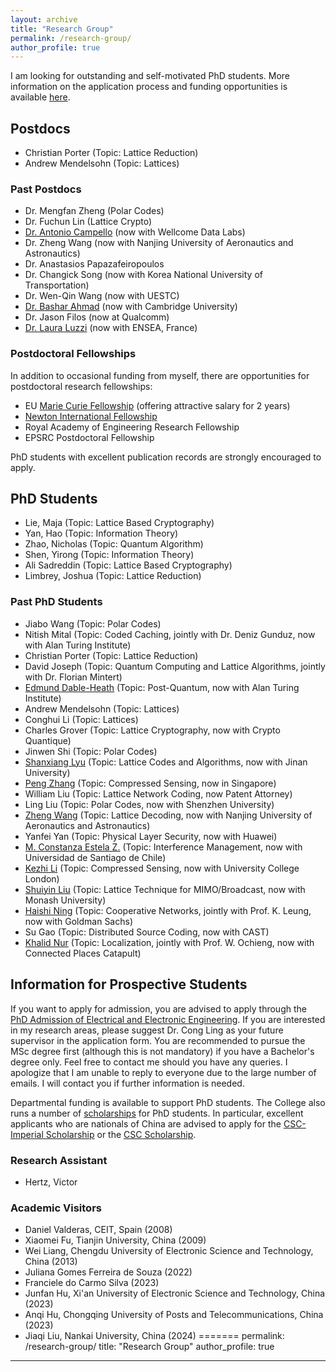 ```yaml
---
layout: archive
title: "Research Group"
permalink: /research-group/
author_profile: true
---
```


I am looking for outstanding and self-motivated PhD students. More information on the application process and funding opportunities is available [here](https://www.imperial.ac.uk/electrical-engineering/study/phd/).

## Postdocs
- Christian Porter (Topic: Lattice Reduction)
- Andrew Mendelsohn (Topic: Lattices)

### Past Postdocs
- Dr. Mengfan Zheng (Polar Codes)
- Dr. Fuchun Lin (Lattice Crypto)
- [Dr. Antonio Campello](https://www.ime.unicamp.br/~campello/) (now with Wellcome Data Labs)
- Dr. Zheng Wang (now with Nanjing University of Aeronautics and Astronautics)
- Dr. Anastasios Papazafeiropoulos
- Dr. Changick Song (now with Korea National University of Transportation)
- Dr. Wen-Qin Wang (now with UESTC)
- [Dr. Bashar Ahmad](http://link.eng.cam.ac.uk/Main/BIA23) (now with Cambridge University)
- Dr. Jason Filos (now at Qualcomm)
- [Dr. Laura Luzzi](http://perso-etis.ensea.fr/luzzi/index.html) (now with ENSEA, France)

### Postdoctoral Fellowships
In addition to occasional funding from myself, there are opportunities for postdoctoral research fellowships:
- EU [Marie Curie Fellowship](http://ec.europa.eu/research/mariecurieactions/) (offering attractive salary for 2 years)
- [Newton International Fellowship](http://www.newtonfellowships.org/)
- Royal Academy of Engineering Research Fellowship
- EPSRC Postdoctoral Fellowship

PhD students with excellent publication records are strongly encouraged to apply.

## PhD Students
- Lie, Maja (Topic: Lattice Based Cryptography)
- Yan, Hao (Topic: Information Theory)
- Zhao, Nicholas (Topic: Quantum Algorithm)
- Shen, Yirong (Topic: Information Theory)
- Ali Sadreddin (Topic: Lattice Based Cryptography)
- Limbrey, Joshua (Topic: Lattice Reduction)

### Past PhD Students
- Jiabo Wang (Topic: Polar Codes)
- Nitish Mital (Topic: Coded Caching, jointly with Dr. Deniz Gunduz, now with Alan Turing Institute)
- Christian Porter (Topic: Lattice Reduction)
- David Joseph (Topic: Quantum Computing and Lattice Algorithms, jointly with Dr. Florian Mintert)
- [Edmund Dable-Heath](https://www.turing.ac.uk/people/research-engineering/edmund-dable-heath) (Topic: Post-Quantum, now with Alan Turing Institute)
- Andrew Mendelsohn (Topic: Lattices)
- Conghui Li (Topic: Lattices)
- Charles Grover (Topic: Lattice Cryptography, now with Crypto Quantique)
- Jinwen Shi (Topic: Polar Codes)
- [Shanxiang Lyu](https://sites.google.com/view/shanx) (Topic: Lattice Codes and Algorithms, now with Jinan University)
- [Peng Zhang](http://p-zhang.github.io/about/) (Topic: Compressed Sensing, now in Singapore)
- William Liu (Topic: Lattice Network Coding, now Patent Attorney)
- Ling Liu (Topic: Polar Codes, now with Shenzhen University)
- [Zheng Wang](http://cog.nuaa.edu.cn/wangzheng/list.htm) (Topic: Lattice Decoding, now with Nanjing University of Aeronautics and Astronautics)
- Yanfei Yan (Topic: Physical Layer Security, now with Huawei)
- [M. Constanza Estela Z.](https://www.magisterelectrica.usach.cl/maria-constanza-estela-zamora) (Topic: Interference Management, now with Universidad de Santiago de Chile)
- [Kezhi Li](https://iris.ucl.ac.uk/iris/browse/profile?upi=KLIXX57) (Topic: Compressed Sensing, now with University College London)
- [Shuiyin Liu](http://eng.monash.edu.au/ecse/about/people/profile/shuiyinl) (Topic: Lattice Technique for MIMO/Broadcast, now with Monash University)
- [Haishi Ning](http://www.commsp.ee.ic.ac.uk/~hn106/) (Topic: Cooperative Networks, jointly with Prof. K. Leung, now with Goldman Sachs)
- Su Gao (Topic: Distributed Source Coding, now with CAST)
- [Khalid Nur](https://www.linkedin.com/in/khalid-nur-phd-16a97536/?originalSubdomain=uk) (Topic: Localization, jointly with Prof. W. Ochieng, now with Connected Places Catapult)

## Information for Prospective Students
If you want to apply for admission, you are advised to apply through the [PhD Admission of Electrical and Electronic Engineering](https://www.imperial.ac.uk/electrical-engineering/study/phd/). If you are interested in my research areas, please suggest Dr. Cong Ling as your future supervisor in the application form. You are recommended to pursue the MSc degree first (although this is not mandatory) if you have a Bachelor's degree only. Feel free to contact me should you have any queries. I apologize that I am unable to reply to everyone due to the large number of emails. I will contact you if further information is needed.

Departmental funding is available to support PhD students. The College also runs a number of [scholarships](https://www.imperial.ac.uk/study/pg/fees-and-funding/scholarships/) for PhD students. In particular, excellent applicants who are nationals of China are advised to apply for the [CSC-Imperial Scholarship](https://www.imperial.ac.uk/study/pg/fees-and-funding/scholarships/international-scholarship-collaborations/csc/) or the [CSC Scholarship](http://www.csc.edu.cn/).

### Research Assistant
- Hertz, Victor

### Academic Visitors
- Daniel Valderas, CEIT, Spain (2008)
- Xiaomei Fu, Tianjin University, China (2009)
- Wei Liang, Chengdu University of Electronic Science and Technology, China (2013)
- Juliana Gomes Ferreira de Souza (2022)
- Franciele do Carmo Silva (2023)
- Junfan Hu, Xi'an University of Electronic Science and Technology, China (2023)
- Anqi Hu, Chongqing University of Posts and Telecommunications, China (2023)
- Jiaqi Liu, Nankai University, China (2024)
=======
permalink: /research-group/
title: "Research Group"
author_profile: true
---
